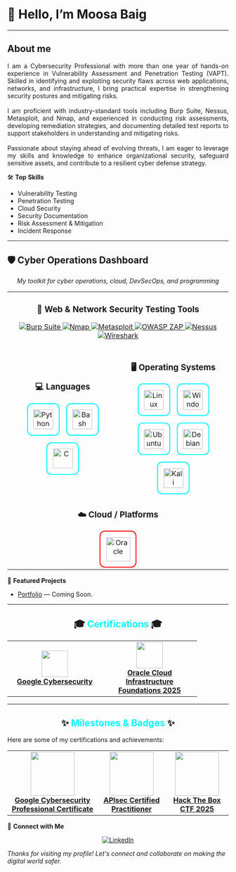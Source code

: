 # 👋 Hello, I’m Moosa Baig
---
<!-- Banner -->
## About me

<p align="justify">
I am a Cybersecurity Professional with more than one year of hands-on experience in Vulnerability Assessment and Penetration Testing (VAPT). Skilled in identifying and exploiting security flaws across web applications, networks, and infrastructure, I bring practical expertise in strengthening security postures and mitigating risks.  
<br><br>
I am proficient with industry-standard tools including Burp Suite, Nessus, Metasploit, and Nmap, and experienced in conducting risk assessments, developing remediation strategies, and documenting detailed test reports to support stakeholders in understanding and mitigating risks.  
<br><br>
Passionate about staying ahead of evolving threats, I am eager to leverage my skills and knowledge to enhance organizational security, safeguard sensitive assets, and contribute to a resilient cyber defense strategy. 
</p>



🛠️ **Top Skills**
- Vulnerability Testing
- Penetration Testing
- Cloud Security
- Security Documentation
- Risk Assessment & Mitigation
- Incident Response

---
## 🛡️ Cyber Operations Dashboard

<p align="center">
  <i>My toolkit for cyber operations, cloud, DevSecOps, and programming</i>
</p>

<table align="center">
  <tr>
    <td align="center" colspan="2">
      <h3>🧰 Web & Network Security Testing Tools</h3>
      <p align="center">
        <a href="https://portswigger.net/burp" target="_blank">
          <img src="https://img.shields.io/badge/Burp%20Suite-orange?style=for-the-badge&logo=burpsuite&logoColor=white" alt="Burp Suite"/>
        </a>
        <a href="https://nmap.org/" target="_blank">
          <img src="https://img.shields.io/badge/Nmap-blue?style=for-the-badge&logo=gnometerminal&logoColor=white" alt="Nmap"/>
        </a>
        <a href="https://www.metasploit.com/" target="_blank">
          <img src="https://img.shields.io/badge/Metasploit-purple?style=for-the-badge&logo=metasploit&logoColor=white" alt="Metasploit"/>
        </a>
        <a href="https://www.zaproxy.org/" target="_blank">
          <img src="https://img.shields.io/badge/OWASP%20ZAP-007ACC?style=for-the-badge&logo=owasp&logoColor=white" alt="OWASP ZAP"/>
        </a>
        <a href="https://www.tenable.com/products/nessus" target="_blank">
          <img src="https://img.shields.io/badge/Nessus-00C58E?style=for-the-badge&logo=tenable&logoColor=white" alt="Nessus"/>
        </a>
        <a href="https://www.wireshark.org/" target="_blank">
          <img src="https://img.shields.io/badge/Wireshark-1E90FF?style=for-the-badge&logo=wireshark&logoColor=white" alt="Wireshark"/>
        </a>
      </p>
    </td>
  </tr>

  <tr>
    <td align="center" width="50%">
      <h3>💻 Languages</h3>
      <div style="display: flex; gap: 15px; justify-content: center; flex-wrap: wrap;">
        <a href="https://www.python.org/" target="_blank" style="width:70px; height:70px; display:flex; align-items:center; justify-content:center; border:2px solid #00F7FF; border-radius:12px;">
          <img src="https://skillicons.dev/icons?i=python" alt="Python" width="45" />
        </a>
        <a href="https://www.gnu.org/software/bash/" target="_blank" style="width:70px; height:70px; display:flex; align-items:center; justify-content:center; border:2px solid #00F7FF; border-radius:12px;">
          <img src="https://skillicons.dev/icons?i=bash" alt="Bash" width="45" />
        </a>
        <a href="https://en.cppreference.com/w/c/language" target="_blank" style="width:70px; height:70px; display:flex; align-items:center; justify-content:center; border:2px solid #00F7FF; border-radius:12px;">
          <img src="https://skillicons.dev/icons?i=c" alt="C" width="45" />
        </a>
      </div>
    </td>
    <td align="center" width="50%">
      <h3>🖥️ Operating Systems</h3>
      <div style="display: flex; gap: 15px; justify-content: center; flex-wrap: wrap;">
        <a href="https://www.linux.org/" target="_blank" style="width:70px; height:70px; display:flex; align-items:center; justify-content:center; border:2px solid #00F7FF; border-radius:12px;">
          <img src="https://skillicons.dev/icons?i=linux" alt="Linux" width="45" />
        </a>
        <a href="https://www.microsoft.com/en-us/windows/" target="_blank" style="width:70px; height:70px; display:flex; align-items:center; justify-content:center; border:2px solid #00F7FF; border-radius:12px;">
          <img src="https://skillicons.dev/icons?i=windows" alt="Windows" width="45" />
        </a>
        <a href="https://ubuntu.com/" target="_blank" style="width:70px; height:70px; display:flex; align-items:center; justify-content:center; border:2px solid #00F7FF; border-radius:12px;">
          <img src="https://skillicons.dev/icons?i=ubuntu" alt="Ubuntu" width="45" />
        </a>
        <a href="https://www.debian.org/" target="_blank" style="width:70px; height:70px; display:flex; align-items:center; justify-content:center; border:2px solid #00F7FF; border-radius:12px;">
          <img src="https://skillicons.dev/icons?i=debian" alt="Debian" width="45" />
        </a>
        <a href="https://www.kali.org/" target="_blank" style="width:70px; height:70px; display:flex; align-items:center; justify-content:center; border:2px solid #00F7FF; border-radius:12px;">
          <img src="https://skillicons.dev/icons?i=kali" alt="Kali Linux" width="45" />
        </a>
      </div>
    </td>
  </tr>

  <tr>
    <td align="center" colspan="2">
      <h3>☁️ Cloud / Platforms</h3>
      <div style="display: flex; gap: 15px; justify-content: center; flex-wrap: wrap;">
        <a href="https://catalog-education.oracle.com/ords/certview/sharebadge?id=C95B56B0BEB58ADF98888B09283031F3C7E0AC26FEFEC028E7989408549399FC" target="_blank" 
           style="width:80px; height:80px; display:flex; align-items:center; justify-content:center; border:2px solid #FF0000; border-radius:12px;">
          <img src="https://img.icons8.com/color/96/oracle-logo.png" alt="Oracle" width="55" />
        </a>
      </div>
    </td>
  </tr>
</table>


🚀 **Featured Projects**
<!-- Add your favorite projects below! Replace these placeholders with your own repositories. -->
- [Portfolio](#) — Coming Soon.


---
<h2 align="center">
  🎓 <a href="#" style="color: #00f7ff; text-decoration: none;">Certifications</a> 🎓
</h2>

<table align="center">
<tr>
    <td align="center" width="200px">
      <img src="https://img.icons8.com/color/96/google-logo.png" width="60"/><br>
      <b><a href="https://drive.google.com/file/d/1Ifkb7sKjSb-1ydCEwHqwqVN3Hk9_Dfey/view?usp=sharing" target="_blank">Google Cybersecurity</a></b>
    </td>
<td align="center" width="200px">
  <a href="https://catalog-education.oracle.com/ords/certview/sharebadge?id=C95B56B0BEB58ADF98888B09283031F3C7E0AC26FEFEC028E7989408549399FC" target="_blank">
    <img src="https://img.icons8.com/color/96/oracle-logo.png" width="60"/><br>
    <b>Oracle Cloud Infrastructure Foundations 2025</b>
  </a>
  </tr>
</table>

---
<h2 align="center">
  ✨ <a href="#" style="color: #00f7ff; text-decoration: none;">Milestones & Badges</a> ✨
</h2>

Here are some of my certifications and achievements:

<table align="center">
  <tr>
    <td align="center">
      <a href="https://www.credly.com/badges/4ca64578-c964-4f33-a16b-61d4b9636c13/public_url">
        <img src="https://raw.githubusercontent.com/moosabaig/Certificates/main/google-cybersecurity-professional-certificate-v2.png" width="100"/><br>
        <b>Google Cybersecurity Professional Certificate</b>
      </a>
    </td>
    <td align="center">
      <a href="https://www.credly.com/badges/2f877584-935b-415b-a8ca-72ea5a2ecc48/public_url">
        <img src="https://raw.githubusercontent.com/moosabaig/Certificates/ba946a3e7f37e5c9bc0fabc9e1e4c564c8204a46/apisec-certified-practitioner.png" width="100"/><br>
        <b>APIsec Certified Practitioner</b>
      </a>
    </td>
    <td align="center">
         <a href="https://drive.google.com/file/d/1GHRYNAuTg5X-r3YoyH5i_NaIu2LRzaPC/view?usp=sharing">
        <img src="https://github.com/moosabaig/Documents/blob/a5bcd50f4b9f9c0cd1c038274ecd281dfc2ea8e7/Cyber%20Apocalypse%20CTF%202025.jpg" width="100"/><br>
        <b>Hack The Box CTF 2025</b>
      </a>
    </td>
  </tr>
</table>

🔗 **Connect with Me**
<p align="center">
  <a href="https://www.linkedin.com/in/moosa-baig-868240273" target="_blank">
    <img src="https://skillicons.dev/icons?i=linkedin" alt="LinkedIn" />
  </a>
</p>

_Thanks for visiting my profile! Let's connect and collaborate on making the digital world safer._
